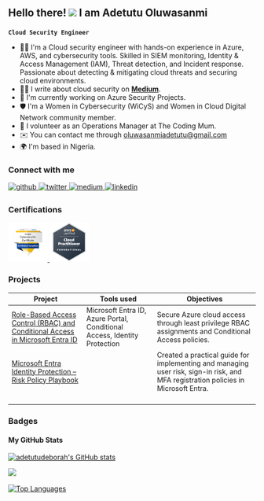 ## Hello there! ![](https://user-images.githubusercontent.com/18350557/176309783-0785949b-9127-417c-8b55-ab5a4333674e.gif) I am Adetutu Oluwasanmi

**`Cloud Security Engineer`**

* 👩‍💻 I'm a Cloud security engineer with hands-on experience in Azure, AWS, and cybersecurity tools. Skilled in SIEM monitoring, Identity & Access Management (IAM), Threat detection, and Incident response. Passionate about detecting & mitigating cloud threats and securing cloud environments.
* ✍🏻 I write about cloud security on <a href='https://medium.com/@adetutuoluwasanmi' target='_blank'><strong>Medium</strong></a>.
* 🧠 I'm currently working on Azure Security Projects.
* 🛡 I'm a Women in Cybersecurity (WiCyS) and Women in Cloud Digital Network community member.
* 💼 I volunteer as an Operations Manager at The Coding Mum.
* ✉️ You can contact me through [oluwasanmiadetutu@gmail.com](mailto:oluwasanmiadetutu@gmail.com)
* 🌍 I'm based in Nigeria.

### Connect with me  
<div align="left">
<a href="https://github.com/adetutudeborah" target="_blank">
<img src=https://img.shields.io/badge/github-%2324292e.svg?&style=for-the-badge&logo=github&logoColor=white alt=github style="margin-bottom: 5px;" />
</a>
<a href="https://twitter.com/adetutuoluwa2" target="_blank">
<img src=https://img.shields.io/badge/twitter-%2300acee.svg?&style=for-the-badge&logo=twitter&logoColor=white alt=twitter style="margin-bottom: 5px;" />
</a>
<a href="https://medium.com/@adetutuoluwasanmi" target="_blank"> 
<img src="https://img.shields.io/badge/medium-12100E.svg?&style=for-the-badge&logo=medium&logoColor=white" alt="medium" style="margin-bottom: 5px;" />
</a>
<a href="https://www.linkedin.com/in/adetutu-oluwasanmi/" target="_blank">
<img src=https://img.shields.io/badge/linkedin-%231E77B5.svg?&style=for-the-badge&logo=linkedin&logoColor=white alt=linkedin style="margin-bottom: 5px;" />
</a>  
</div>

### Certifications

<div align="left">

<a href="https://www.credly.com/badges/66c832d5-c165-426f-8973-33fad3462f98/public_url" target="_blank">
  <img src="https://github.com/adetutudeborah/cert-assets/blob/main/assets/google-cybersecurity-professional-certificate.png" alt="Google Cybersecurity Certificate" width="80px">
</a>
  
<a href="https://www.credly.com/badges/37e4b249-8dae-46e5-bd7f-8f8ca890e1a9/public_url" target="_blank">
  <img src="https://github.com/adetutudeborah/cert-assets/blob/main/assets/aws-certified-cloud-practitioner.png" alt="AWS Certified Cloud Practitioner" width="80px">
</a>

</div>


### Projects

| **Project**                                         | **Tools used**                        | **Objectives**                            |
|---------------------------------------------------|-------------------------------------------|------------------------------------------|
| [Role-Based Access Control (RBAC) and Conditional Access in Microsoft Entra ID]() | Microsoft Entra ID, Azure Portal, Conditional Access, Identity Protection | Secure Azure cloud access through least privilege RBAC assignments and Conditional Access policies.|
| [Microsoft Entra Identity Protection – Risk Policy Playbook](https://www.notion.so/Microsoft-Entra-Identity-Protection-Risk-Policy-Playbook-1cb972e67221801fad0fe4185cd2f958) |  | Created a practical guide for implementing and managing user risk, sign-in risk, and MFA registration policies in Microsoft Entra.|
| | |
| | |
| | |
| | |


### Badges

#### <b>My GitHub Stats</b>

<a href="http://www.github.com/adetutudeborah"><img src="https://github-readme-stats.vercel.app/api?username=adetutudeborah&show_icons=true&hide=&count_private=true&title_color=ffffff&text_color=ffffff&icon_color=ffffff&bg_color=0f172a&hide_border=true&show_icons=true" alt="adetutudeborah's GitHub stats" /></a>

<a href="http://www.github.com/adetutudeborah"><img src="https://github-readme-streak-stats.herokuapp.com/?user=adetutudeborah&stroke=ffffff&background=0f172a&ring=ffffff&fire=ffffff&currStreakNum=ffffff&currStreakLabel=ffffff&sideNums=ffffff&sideLabels=ffffff&dates=ffffff&hide_border=true" /></a>

<a href="https://github.com/adetutudeborah" align="left"><img src="https://github-readme-stats.vercel.app/api/top-langs/?username=adetutudeborah&langs_count=10&title_color=ffffff&text_color=ffffff&icon_color=ffffff&bg_color=0f172a&hide_border=true&locale=en&custom_title=Top%20%Languages" alt="Top Languages" /></a>

